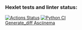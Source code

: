 ### Hexlet tests and linter status:
[![Actions Status](https://github.com/SaveDim/python-project-lvl2/workflows/hexlet-check/badge.svg)](https://github.com/SaveDim/python-project-lvl2/actions)
[![Python CI](https://github.com/SaveDim/python-project-lvl2/actions/workflows/pyci.yml/badge.svg)](https://github.com/SaveDim/python-project-lvl2/actions/workflows/pyci.yml)<br>
<a href="https://asciinema.org/a/514373">Generate_diff Asciinema</a><br>
